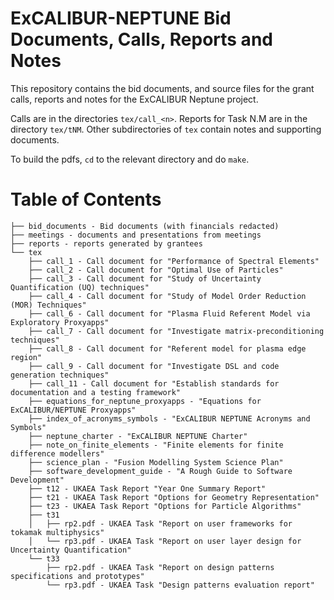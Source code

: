 ExCALIBUR-NEPTUNE Bid Documents, Calls, Reports and Notes
=========================================================

This repository contains the bid documents, and source files for the grant
calls, reports and notes for the ExCALIBUR Neptune project.

Calls are in the directories `tex/call_<n>`.
Reports for Task N.M are in the directory `tex/tNM`.
Other subdirectories of `tex` contain notes and supporting documents.

To build the pdfs, `cd` to the relevant directory and do `make`.

Table of Contents
=================

```
├── bid_documents - Bid documents (with financials redacted)  
├── meetings - documents and presentations from meetings
├── reports - reports generated by grantees
└── tex  
    ├── call_1 - Call document for "Performance of Spectral Elements"  
    ├── call_2 - Call document for "Optimal Use of Particles"  
    ├── call_3 - Call document for "Study of Uncertainty Quantification (UQ) techniques"  
    ├── call_4 - Call document for "Study of Model Order Reduction (MOR) Techniques"  
    ├── call_6 - Call document for "Plasma Fluid Referent Model via Exploratory Proxyapps"  
    ├── call_7 - Call document for "Investigate matrix-preconditioning techniques"  
    ├── call_8 - Call document for "Referent model for plasma edge region"  
    ├── call_9 - Call document for "Investigate DSL and code generation techniques"  
    ├── call_11 - Call document for "Establish standards for documentation and a testing framework"  
    ├── equations_for_neptune_proxyapps - "Equations for ExCALIBUR/NEPTUNE Proxyapps"  
    ├── index_of_acronyms_symbols - "ExCALIBUR NEPTUNE Acronyms and Symbols"  
    ├── neptune_charter - "ExCALIBUR NEPTUNE Charter"  
    ├── note_on_finite_elements - "Finite elements for finite difference modellers"  
    ├── science_plan - "Fusion Modelling System Science Plan"  
    ├── software_development_guide - "A Rough Guide to Software Development"  
    ├── t12 - UKAEA Task Report "Year One Summary Report"  
    ├── t21 - UKAEA Task Report "Options for Geometry Representation"  
    ├── t23 - UKAEA Task Report "Options for Particle Algorithms"  
    ├── t31  
    │   ├── rp2.pdf - UKAEA Task "Report on user frameworks for tokamak multiphysics"  
    │   └── rp3.pdf - UKAEA Task "Report on user layer design for Uncertainty Quantification"  
    └── t33  
        ├── rp2.pdf - UKAEA Task "Report on design patterns specifications and prototypes"  
        └── rp3.pdf - UKAEA Task "Design patterns evaluation report"
```
